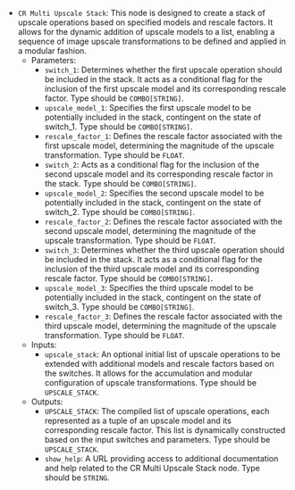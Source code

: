 - `CR Multi Upscale Stack`: This node is designed to create a stack of upscale operations based on specified models and rescale factors. It allows for the dynamic addition of upscale models to a list, enabling a sequence of image upscale transformations to be defined and applied in a modular fashion.
    - Parameters:
        - `switch_1`: Determines whether the first upscale operation should be included in the stack. It acts as a conditional flag for the inclusion of the first upscale model and its corresponding rescale factor. Type should be `COMBO[STRING]`.
        - `upscale_model_1`: Specifies the first upscale model to be potentially included in the stack, contingent on the state of switch_1. Type should be `COMBO[STRING]`.
        - `rescale_factor_1`: Defines the rescale factor associated with the first upscale model, determining the magnitude of the upscale transformation. Type should be `FLOAT`.
        - `switch_2`: Acts as a conditional flag for the inclusion of the second upscale model and its corresponding rescale factor in the stack. Type should be `COMBO[STRING]`.
        - `upscale_model_2`: Specifies the second upscale model to be potentially included in the stack, contingent on the state of switch_2. Type should be `COMBO[STRING]`.
        - `rescale_factor_2`: Defines the rescale factor associated with the second upscale model, determining the magnitude of the upscale transformation. Type should be `FLOAT`.
        - `switch_3`: Determines whether the third upscale operation should be included in the stack. It acts as a conditional flag for the inclusion of the third upscale model and its corresponding rescale factor. Type should be `COMBO[STRING]`.
        - `upscale_model_3`: Specifies the third upscale model to be potentially included in the stack, contingent on the state of switch_3. Type should be `COMBO[STRING]`.
        - `rescale_factor_3`: Defines the rescale factor associated with the third upscale model, determining the magnitude of the upscale transformation. Type should be `FLOAT`.
    - Inputs:
        - `upscale_stack`: An optional initial list of upscale operations to be extended with additional models and rescale factors based on the switches. It allows for the accumulation and modular configuration of upscale transformations. Type should be `UPSCALE_STACK`.
    - Outputs:
        - `UPSCALE_STACK`: The compiled list of upscale operations, each represented as a tuple of an upscale model and its corresponding rescale factor. This list is dynamically constructed based on the input switches and parameters. Type should be `UPSCALE_STACK`.
        - `show_help`: A URL providing access to additional documentation and help related to the CR Multi Upscale Stack node. Type should be `STRING`.
